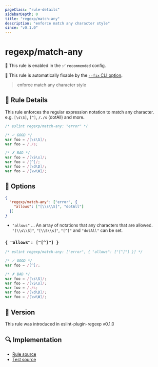 ```yaml
---
pageClass: "rule-details"
sidebarDepth: 0
title: "regexp/match-any"
description: "enforce match any character style"
since: "v0.1.0"
---
```

# regexp/match-any

💼 This rule is enabled in the ✅ `recommended` config.

🔧 This rule is automatically fixable by the [`--fix` CLI option](https://eslint.org/docs/latest/user-guide/command-line-interface#--fix).

<!-- end auto-generated rule header -->

> enforce match any character style

## :book: Rule Details

This rule enforces the regular expression notation to match any character.\
e.g. `[\s\S]`, `[^]`, `/./s` (dotAll) and more.

<eslint-code-block fix>

```js
/* eslint regexp/match-any: "error" */

/* ✓ GOOD */
var foo = /[\s\S]/;
var foo = /./s;

/* ✗ BAD */
var foo = /[\S\s]/;
var foo = /[^]/;
var foo = /[\d\D]/;
var foo = /[\w\W]/;
```

</eslint-code-block>

## :wrench: Options

```json
{
  "regexp/match-any": ["error", {
    "allows": ["[\\s\\S]", "dotAll"]
  }]
}
```

- `"allows"` ... An array of notations that any characters that are allowed.\
  `"[\\s\\S]"`, `"[\\S\\s]"`, `"[^]"` and `"dotAll"` can be set.

### `{ "allows": ["[^]"] }`

<eslint-code-block fix>

```js
/* eslint regexp/match-any: ["error", { "allows": ["[^]"] }] */

/* ✓ GOOD */
var foo = /[^]/;

/* ✗ BAD */
var foo = /[\s\S]/;
var foo = /[\S\s]/;
var foo = /./s;
var foo = /[\d\D]/;
var foo = /[\w\W]/;
```

</eslint-code-block>

## :rocket: Version

This rule was introduced in eslint-plugin-regexp v0.1.0

## :mag: Implementation

- [Rule source](https://github.com/ota-meshi/eslint-plugin-regexp/blob/master/lib/rules/match-any.ts)
- [Test source](https://github.com/ota-meshi/eslint-plugin-regexp/blob/master/tests/lib/rules/match-any.ts)
